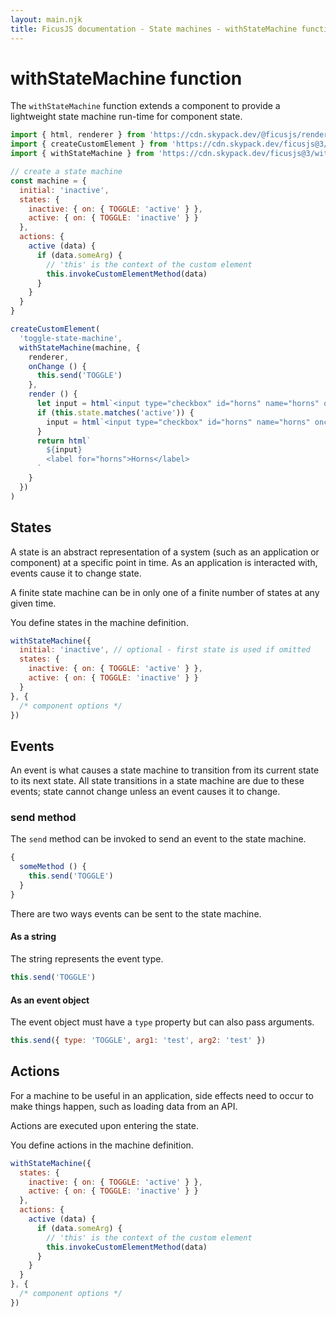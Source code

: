 ```yaml
---
layout: main.njk
title: FicusJS documentation - State machines - withStateMachine function
---
```

# withStateMachine function

The `withStateMachine` function extends a component to provide a lightweight state machine run-time for component state.

```js
import { html, renderer } from 'https://cdn.skypack.dev/@ficusjs/renderers@3/htm'
import { createCustomElement } from 'https://cdn.skypack.dev/ficusjs@3/custom-element'
import { withStateMachine } from 'https://cdn.skypack.dev/ficusjs@3/with-state-machine'

// create a state machine
const machine = {
  initial: 'inactive',
  states: {
    inactive: { on: { TOGGLE: 'active' } },
    active: { on: { TOGGLE: 'inactive' } }
  },
  actions: {
    active (data) {
      if (data.someArg) {
        // 'this' is the context of the custom element
        this.invokeCustomElementMethod(data)
      }
    }
  }
}

createCustomElement(
  'toggle-state-machine',
  withStateMachine(machine, {
    renderer,
    onChange () {
      this.send('TOGGLE')
    },
    render () {
      let input = html`<input type="checkbox" id="horns" name="horns" onchange="${this.onChange}">`
      if (this.state.matches('active')) {
        input = html`<input type="checkbox" id="horns" name="horns" onchange="${this.onChange}" checked>`
      }
      return html`
        ${input}
        <label for="horns">Horns</label>
      `
    }
  })
)
```

## States

A state is an abstract representation of a system (such as an application or component) at a specific point in time.
As an application is interacted with, events cause it to change state.

A finite state machine can be in only one of a finite number of states at any given time.

You define states in the machine definition.

```js
withStateMachine({
  initial: 'inactive', // optional - first state is used if omitted
  states: {
    inactive: { on: { TOGGLE: 'active' } },
    active: { on: { TOGGLE: 'inactive' } }
  }
}, {
  /* component options */
})
```

## Events

An event is what causes a state machine to transition from its current state to its next state.
All state transitions in a state machine are due to these events; state cannot change unless an event causes it to change.

### send method

The `send` method can be invoked to send an event to the state machine.

```js
{
  someMethod () {
    this.send('TOGGLE')
  }
}
```

There are two ways events can be sent to the state machine.

#### As a string

The string represents the event type.

```js
this.send('TOGGLE')
```

#### As an event object

The event object must have a `type` property but can also pass arguments.

```js
this.send({ type: 'TOGGLE', arg1: 'test', arg2: 'test' })
```

## Actions

For a machine to be useful in an application, side effects need to occur to make things happen, such as loading data from an API.

Actions are executed upon entering the state.

You define actions in the machine definition.

```js
withStateMachine({
  states: {
    inactive: { on: { TOGGLE: 'active' } },
    active: { on: { TOGGLE: 'inactive' } }
  },
  actions: {
    active (data) {
      if (data.someArg) {
        // 'this' is the context of the custom element
        this.invokeCustomElementMethod(data)
      }
    }
  }
}, {
  /* component options */
})
```
